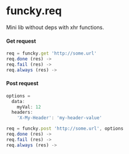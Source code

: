 funcky.req
==========

Mini lib without deps with xhr functions.


#### Get request

```JavaScript
req = funcky.get 'http://some.url'
req.done (res) ->
req.fail (res) ->
req.always (res) ->
```

#### Post request
```JavaScript
options =
  data:
    myVal: 12
  headers:
    'X-My-Header': 'my-header-value'

req = funcky.post 'http://some.url', options
req.done (res) ->
req.fail (res) ->
req.always (res) ->
```
